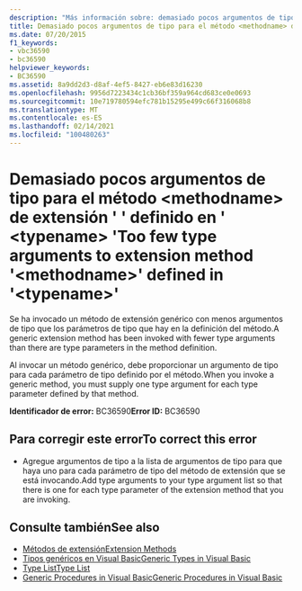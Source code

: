 ```yaml
---
description: "Más información sobre: demasiado pocos argumentos de tipo para el método <methodname> de extensión ' ' definido en ' <typename> '"
title: Demasiado pocos argumentos de tipo para el método <methodname> de extensión ' ' definido en ' <typename> '
ms.date: 07/20/2015
f1_keywords:
- vbc36590
- bc36590
helpviewer_keywords:
- BC36590
ms.assetid: 8a9dd2d3-d8af-4ef5-8427-eb6e83d16230
ms.openlocfilehash: 9956d7223434c1cb36bf359a964cd683ce0e0693
ms.sourcegitcommit: 10e719780594efc781b15295e499c66f316068b8
ms.translationtype: MT
ms.contentlocale: es-ES
ms.lasthandoff: 02/14/2021
ms.locfileid: "100480263"
---
```

# <a name="too-few-type-arguments-to-extension-method-methodname-defined-in-typename"></a><span data-ttu-id="f98b1-103">Demasiado pocos argumentos de tipo para el método \<methodname> de extensión ' ' definido en ' \<typename> '</span><span class="sxs-lookup"><span data-stu-id="f98b1-103">Too few type arguments to extension method '\<methodname>' defined in '\<typename>'</span></span>

<span data-ttu-id="f98b1-104">Se ha invocado un método de extensión genérico con menos argumentos de tipo que los parámetros de tipo que hay en la definición del método.</span><span class="sxs-lookup"><span data-stu-id="f98b1-104">A generic extension method has been invoked with fewer type arguments than there are type parameters in the method definition.</span></span>  
  
 <span data-ttu-id="f98b1-105">Al invocar un método genérico, debe proporcionar un argumento de tipo para cada parámetro de tipo definido por el método.</span><span class="sxs-lookup"><span data-stu-id="f98b1-105">When you invoke a generic method, you must supply one type argument for each type parameter defined by that method.</span></span>  
  
 <span data-ttu-id="f98b1-106">**Identificador de error:** BC36590</span><span class="sxs-lookup"><span data-stu-id="f98b1-106">**Error ID:** BC36590</span></span>  
  
## <a name="to-correct-this-error"></a><span data-ttu-id="f98b1-107">Para corregir este error</span><span class="sxs-lookup"><span data-stu-id="f98b1-107">To correct this error</span></span>  
  
- <span data-ttu-id="f98b1-108">Agregue argumentos de tipo a la lista de argumentos de tipo para que haya uno para cada parámetro de tipo del método de extensión que se está invocando.</span><span class="sxs-lookup"><span data-stu-id="f98b1-108">Add type arguments to your type argument list so that there is one for each type parameter of the extension method that you are invoking.</span></span>  
  
## <a name="see-also"></a><span data-ttu-id="f98b1-109">Consulte también</span><span class="sxs-lookup"><span data-stu-id="f98b1-109">See also</span></span>

- [<span data-ttu-id="f98b1-110">Métodos de extensión</span><span class="sxs-lookup"><span data-stu-id="f98b1-110">Extension Methods</span></span>](../programming-guide/language-features/procedures/extension-methods.md)
- [<span data-ttu-id="f98b1-111">Tipos genéricos en Visual Basic</span><span class="sxs-lookup"><span data-stu-id="f98b1-111">Generic Types in Visual Basic</span></span>](../programming-guide/language-features/data-types/generic-types.md)
- [<span data-ttu-id="f98b1-112">Type List</span><span class="sxs-lookup"><span data-stu-id="f98b1-112">Type List</span></span>](../language-reference/statements/type-list.md)
- [<span data-ttu-id="f98b1-113">Generic Procedures in Visual Basic</span><span class="sxs-lookup"><span data-stu-id="f98b1-113">Generic Procedures in Visual Basic</span></span>](../programming-guide/language-features/data-types/generic-procedures.md)
